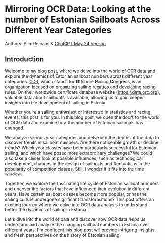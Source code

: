# Mirroring OCR Data: Looking at the number of Estonian Sailboats Across Different Year Categories
Authors: Siim Reinaas & [ChatGPT May 24 Version](https://help.openai.com/en/articles/6825453-chatgpt-release-notes)

## Introduction
Welcome to my blog post, where we delve into the world of OCR data and explore the dynamics of Estonian sailboat numbers across different year categories. [OCR](https://orc.org/), which stands for **O**ffshore **R**acing **C**ongress, is an organization focused on organizing sailing regattas and developing racing rules. On their worldwide certificate database website (https://data.orc.org), valuable data about sailboats is available, allowing us to gain deeper insights into the development of sailing in Estonia.

Whether you're a sailing enthusiast or interested in statistics and racing events, this post is for you. In this blog post, we open the doors to the world of OCR data and examine how the number of Estonian sailboats has changed.

We analyze various year categories and delve into the depths of the data to discover trends in sailboat numbers. Are there noticeable growth or decline trends? Which year classes have been particularly successful for Estonian sailing, and which have posed more extraordinary challenges? We could also take a closer look at possible influences, such as technological development, changes in the design of sailboats and fluctuations in the popularity of competition classes. Still, I wonder if it fits into the time window.

Together, we explore the fascinating life cycle of Estonian sailboat numbers and uncover the factors that have influenced their evolution in different years. Have certain sailboat classes become more popular, or has the sailing culture undergone significant transformations? This post offers an exciting journey where we delve into OCR data analysis to understand better the dynamics of sailing in Estonia.

Let's dive into the world of data and discover how OCR data helps us understand and analyze the changing sailboat numbers in Estonia over different years. I'm confident this blog post will provide intriguing insights and fresh perspectives on the history of Estonian sailing!
